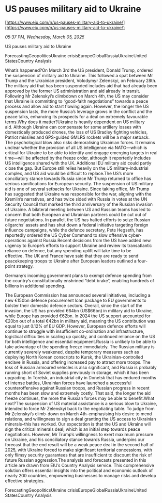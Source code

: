 # US pauses military aid to Ukraine

[https://www.eiu.com/n/us-pauses-military-aid-to-ukraine/](https://www.eiu.com/n/us-pauses-military-aid-to-ukraine/)

*05:37 PM, Wednesday, March 05, 2025*

US pauses military aid to Ukraine

ForecastingGeopoliticsUkraine crisisEuropeGlobalRussiaUkraineUnited StatesCountry Analysis

What’s happened?On March 3rd the US president, Donald Trump, ordered the suspension of military aid to Ukraine. This followed a spat between Mr Trump and the Ukrainian president, Volodymyr Zelenskyi, on February 28th. The military aid that has been suspended includes aid that had already been approved by the former US administration and aid already in transit. Following Mr Zelenskyi’s climbdown on March 4th, the US may consider that Ukraine is committing to “good-faith negotiations” towards a peace process and allow aid to start flowing again. However, the longer the US suspension lasts, the more Russia’s leverage grows in the conflict and the peace talks, enhancing its prospects for a deal on extremely favourable terms.Why does it matter?Ukraine is heavily dependent on US military aid. Although Ukraine can compensate for some artillery losses with domestically produced drones, the loss of US Bradley fighting vehicles, Patriot missiles and GPS-guided GMLRS rockets will be a major setback. The psychological blow also risks demoralising Ukrainian forces. It remains unclear whether the provision of all US intelligence via NATO—which is critical for Ukraine to be able to identify and engage emerging targets in real time—will be affected by the freeze order, although it reportedly includes US intelligence shared with the UK. Additional EU military aid could partly close the gap. But Europe still relies heavily on the US military-industrial complex, and US aid would be difficult to replace.The US’s more conciliatory stance towards Russia since Mr Trump returned to office has serious ramifications for European security. The suspension of US military aid is one of several setbacks for Ukraine. Since taking office, Mr Trump has suggested that Ukraine was responsible for the war, aligning with the Kremlin’s narratives, and has twice sided with Russia in votes at the UN Security Council that marked the third anniversary of the Russian invasion of Ukraine. A bilateral meeting between US and Russian teams has led to concern that both European and Ukrainian partners could be cut out of future negotiations. In parallel, the US has halted efforts to seize Russian oligarchs’ assets and has shut down a federal initiative targeting foreign influence campaigns, while the defence secretary, Pete Hegseth, has reportedly ordered the US Cyber Command to slow offensive cyber-operations against Russia.Recent decisions from the US have added new urgency to Europe’s efforts to support Ukraine and review its transatlantic reliance on defence, but any spending uplift will take time to be effective. The UK and France have said that they are ready to send peacekeeping troops to Ukraine after European leaders outlined a four-point strategy.

Germany’s incoming government plans to exempt defence spending from the country’s constitutionally enshrined “debt brake”, enabling hundreds of billions in additional spending.

The European Commission has announced several initiatives, including a new €150bn defence procurement loan package to EU governments to bolster their domestic defence sectors. Overall, since the start of the invasion, the US has provided €64bn (US$66bn) in military aid to Ukraine, while Europe has provided €62bn. In 2024 the US support accounted for €20bn out of a total €42bn in military aid, meaning the US contribution was equal to just 0.12% of EU GDP. However, European defence efforts will continue to struggle with insufficient co-ordination and infrastructure, logistical difficulties in scaling up quickly, and continued reliance on the US for both intelligence and essential equipment.Russia is unlikely to be able to take advantage of the spending freeze immediately. The Russian military is currently severely weakened, despite temporary measures such as deploying North Korean conscripts to Kursk, the Ukrainian-controlled enclave in Russia, and offering increased pay to attract more troops. The loss of Russian armoured vehicles is also significant, and Russia is probably running short of Soviet supplies previously in storage, which it has been upgrading. In Toretsk, an industrial city in Donetsk that has endured months of intense battles, Ukrainian forces have launched a successful counteroffensive against Russian troops, and Russian progress in recent months has been slow and extremely costly. That said, the longer the aid freeze continues, the more the Russian forces may be able to benefit.What next?The suspension of US material assistance is a serious blow to Ukraine, intended to force Mr Zelenskyi back to the negotiating table. To judge from Mr Zelenskyi’s climb-down on March 4th–emphasising his desire to mend relations, and willingness to sign a deal granting the US access to Ukrainian minerals–this has worked. Our expectation is that the US and Ukraine will sign the critical minerals deal, which is an initial step towards peace negotiations. However, Mr Trump’s willingness to exert maximum pressure on Ukraine, and his conciliatory stance towards Russia, underpins our forecast that the end result will be a weak peace deal in the second half of 2025, with Ukraine forced to make significant territorial concessions, with only flimsy security guarantees that are insufficient to discount the risk of future Russian aggression.The analysis and forecasts presented in this article are drawn from EIU’s Country Analysis service. This comprehensive solution offers essential insights into the political and economic outlook of nearly 200 countries, empowering businesses to manage risks and develop effective strategies.

ForecastingGeopoliticsUkraine crisisEuropeGlobalRussiaUkraineUnited StatesCountry Analysis

